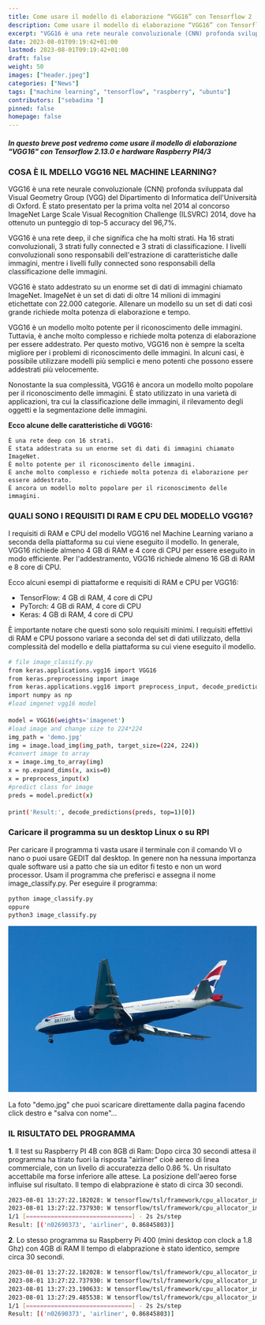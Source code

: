 ```yaml
---
title: Come usare il modello di elaborazione “VGG16” con Tensorflow 2
description: Come usare il modello di elaborazione “VGG16” con Tensorflow 2
excerpt: "VGG16 è una rete neurale convoluzionale (CNN) profonda sviluppata dal Visual Geometry Group (VGG) del Dipartimento di Informatica dell'Università di Oxford. È stato presentato per la prima volta nel 2014 al concorso ImageNet Large Scale Visual Recognition Challenge (ILSVRC) 2014, dove ha ottenuto un punteggio di top-5 accuracy del 96,7%..."
date: 2023-08-01T09:19:42+01:00
lastmod: 2023-08-01T09:19:42+01:00
draft: false
weight: 50
images: ["header.jpeg"]
categories: ["News"]
tags: ["machine learning", "tensorflow", "raspberry", "ubuntu"]
contributors: ["sebadima "]
pinned: false
homepage: false
---
```




##### In questo breve post vedremo come usare il modello di elaborazione "VGG16" con Tensorflow 2.13.0 e hardware Raspberry PI4/3


### COSA È IL MDELLO VGG16 NEL MACHINE LEARNING?

VGG16 è una rete neurale convoluzionale (CNN) profonda sviluppata dal Visual Geometry Group (VGG) del Dipartimento di Informatica dell'Università di Oxford. È stato presentato per la prima volta nel 2014 al concorso ImageNet Large Scale Visual Recognition Challenge (ILSVRC) 2014, dove ha ottenuto un punteggio di top-5 accuracy del 96,7%.

VGG16 è una rete deep, il che significa che ha molti strati. Ha 16 strati convoluzionali, 3 strati fully connected e 3 strati di classificazione. I livelli convoluzionali sono responsabili dell'estrazione di caratteristiche dalle immagini, mentre i livelli fully connected sono responsabili della classificazione delle immagini.

VGG16 è stato addestrato su un enorme set di dati di immagini chiamato ImageNet. ImageNet è un set di dati di oltre 14 milioni di immagini etichettate con 22.000 categorie. Allenare un modello su un set di dati così grande richiede molta potenza di elaborazione e tempo.

VGG16 è un modello molto potente per il riconoscimento delle immagini. Tuttavia, è anche molto complesso e richiede molta potenza di elaborazione per essere addestrato. Per questo motivo, VGG16 non è sempre la scelta migliore per i problemi di riconoscimento delle immagini. In alcuni casi, è possibile utilizzare modelli più semplici e meno potenti che possono essere addestrati più velocemente.

Nonostante la sua complessità, VGG16 è ancora un modello molto popolare per il riconoscimento delle immagini. È stato utilizzato in una varietà di applicazioni, tra cui la classificazione delle immagini, il rilevamento degli oggetti e la segmentazione delle immagini.

**Ecco alcune delle caratteristiche di VGG16:**

    È una rete deep con 16 strati.
    È stata addestrata su un enorme set di dati di immagini chiamato ImageNet.
    È molto potente per il riconoscimento delle immagini.
    È anche molto complesso e richiede molta potenza di elaborazione per essere addestrato.
    È ancora un modello molto popolare per il riconoscimento delle immagini.




### QUALI SONO I REQUISITI DI RAM E CPU DEL MODELLO VGG16?

I requisiti di RAM e CPU del modello VGG16 nel Machine Learning variano a seconda della piattaforma su cui viene eseguito il modello. In generale, VGG16 richiede almeno 4 GB di RAM e 4 core di CPU per essere eseguito in modo efficiente. Per l'addestramento, VGG16 richiede almeno 16 GB di RAM e 8 core di CPU.

Ecco alcuni esempi di piattaforme e requisiti di RAM e CPU per VGG16:

- TensorFlow: 4 GB di RAM, 4 core di CPU
- PyTorch: 4 GB di RAM, 4 core di CPU
- Keras: 4 GB di RAM, 4 core di CPU

È importante notare che questi sono solo requisiti minimi. I requisiti effettivi di RAM e CPU possono variare a seconda del set di dati utilizzato, della complessità del modello e della piattaforma su cui viene eseguito il modello.




```bash
# file image_classify.py
from keras.applications.vgg16 import VGG16
from keras.preprocessing import image
from keras.applications.vgg16 import preprocess_input, decode_predictions
import numpy as np
#load imgenet vgg16 model

model = VGG16(weights='imagenet')
#load image and change size to 224*224
img_path = 'demo.jpg'
img = image.load_img(img_path, target_size=(224, 224))
#convert image to array
x = image.img_to_array(img)
x = np.expand_dims(x, axis=0)
x = preprocess_input(x)
#predict class for image
preds = model.predict(x)

print('Result:', decode_predictions(preds, top=1)[0])
```

### Caricare il programma su un desktop Linux o su RPI

Per caricare il programma ti vasta usare il terminale con il comando VI o nano  o puoi usare GEDIT dal desktop. In genere non ha nessuna importanza quale software usi a patto che sia un editor fi testo e non un word processor. Usam il programma che preferisci e assegna il nome image_classify.py. Per eseguire il programma:

```bash
python image_classify.py
oppure
python3 image_classify.py
```


<img class="x figure-img img-fluid lazyload blur-up" width="800" alt="" src="images/demo.jpg">

La foto "demo.jpg" che puoi scaricare direttamente dalla pagina facendo click destro e "salva con nome"...


### IL RISULTATO DEL PROGRAMMA

**1**. Il test su Raspberry PI 4B con 8GB di Ram:
Dopo circa 30 secondi attesa il programma ha tirato fuori la risposta "airliner" cioè aereo di linea commerciale, con un livello di accuratezza dello 0.86 %. Un risultato accettabile ma forse inferiore alle attese. La posizione dell'aereo forse influise sul risultato.
Il tempo di elabprazione è stato di circa 30 secondi.

```bash
2023-08-01 13:27:22.182028: W tensorflow/tsl/framework/cpu_allocator_impl.cc:83] Allocation of 411041792 exceeds 5% of free system memory.
2023-08-01 13:27:22.737930: W tensorflow/tsl/framework/cpu_allocator_impl.cc:83] Allocation of 411041792 exceeds 5% of free system memory.
1/1 [==============================] - 2s 2s/step
Result: [('n02690373', 'airliner', 0.86845803)]
```

**2**. Lo stesso programma su Raspberry Pi 400 (mini desktop con clock a 1.8 Ghz) con 4GB di RAM
Il tempo di elabprazione è stato identico, sempre circa 30 secondi.

```bash
2023-08-01 13:27:22.182028: W tensorflow/tsl/framework/cpu_allocator_impl.cc:83] Allocation of 411041792 exceeds 10% of free system memory.
2023-08-01 13:27:22.737930: W tensorflow/tsl/framework/cpu_allocator_impl.cc:83] Allocation of 411041792 exceeds 10% of free system memory.
2023-08-01 13:27:23.190633: W tensorflow/tsl/framework/cpu_allocator_impl.cc:83] Allocation of 411041792 exceeds 10% of free system memory.
2023-08-01 13:27:29.485538: W tensorflow/tsl/framework/cpu_allocator_impl.cc:83] Allocation of 411041792 exceeds 10% of free system memory.
1/1 [==============================] - 2s 2s/step
Result: [('n02690373', 'airliner', 0.86845803)]
```

